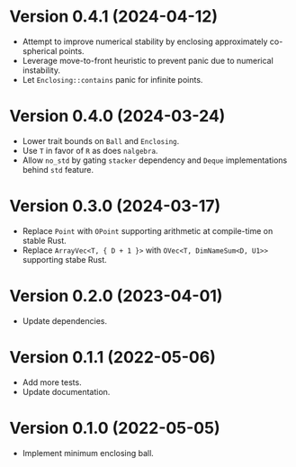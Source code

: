 # Version 0.4.1 (2024-04-12)

  * Attempt to improve numerical stability by enclosing approximately co-spherical points.
  * Leverage move-to-front heuristic to prevent panic due to numerical instability.
  * Let `Enclosing::contains` panic for infinite points.

# Version 0.4.0 (2024-03-24)

  * Lower trait bounds on `Ball` and `Enclosing`.
  * Use `T` in favor of `R` as does `nalgebra`.
  * Allow `no_std` by gating `stacker` dependency and `Deque` implementations behind `std` feature.

# Version 0.3.0 (2024-03-17)

  * Replace `Point` with `OPoint` supporting arithmetic at compile-time on stable Rust.
  * Replace `ArrayVec<T, { D + 1 }>` with `OVec<T, DimNameSum<D, U1>>` supporting stabe Rust.

# Version 0.2.0 (2023-04-01)

  * Update dependencies.

# Version 0.1.1 (2022-05-06)

  * Add more tests.
  * Update documentation.

# Version 0.1.0 (2022-05-05)

  * Implement minimum enclosing ball.
